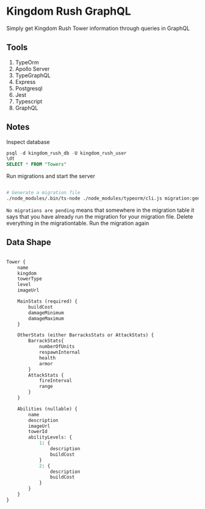 # Kingdom Rush GraphQL

Simply get Kingdom Rush Tower information through queries in GraphQL

## Tools

1. TypeOrm
2. Apollo Server
3. TypeGraphQL
4. Express
5. Postgresql
6. Jest
7. Typescript
8. GraphQL

## Notes

Inspect database

```sql
psql -d kingdom_rush_db -U kingdom_rush_user
\dt
SELECT * FROM "Towers"
```

Run migrations and start the server

```bash

# Generate a migration file
./node_modules/.bin/ts-node ./node_modules/typeorm/cli.js migration:generate -n 'MainStatsCreateTable'
```

`No migrations are pending` means that somewhere in the migration table it says that you have already run the migration for your migration file. Delete everything in the migrationtable. Run the migration again

## Data Shape

```graphql

Tower {
    name
    kingdom
    towerType
    level
    imageUrl

    MainStats (required) {
        buildCost
        damageMinimum
        damageMaximum
    }

    OtherStats (either BarracksStats or AttackStats) {
        BarrackStats{
            numberOfUnits
            respawnInternal
            health
            armor
        }
        AttackStats {
            fireInterval
            range
        }
    }

    Abilities (nullable) {
        name
        description
        imageUrl
        towerId
        abilityLevels: {
            1: {
                description
                buildCost
            }
            2: {
                description
                buildCost
            }
        }
    }
}

```
